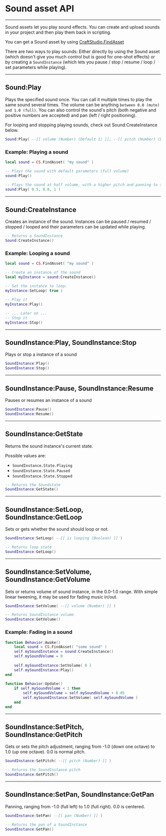 # Sound asset API

----
Sound assets let you play sound effects. You can create and upload sounds in your project and then play them back in scripting.

You can get a Sound asset by using [CraftStudio.FindAsset](CraftStudio.md)

There are two ways to play sounds: Either directly by using the Sound asset (which doesn't give you much control but is good for one-shot effects) or by creating a ```SoundInstance``` (which lets you pause / stop / resume / loop / set parameters while playing).

----
## Sound:Play

Plays the specified sound once. You can call it multiple times to play the same sound several times. The volume can be anything ```between 0.0 (mute) and 1.0 (full)```. You can also control the sound's pitch (both negative and positive numbers are accepted) and pan (left / right positioning).

For looping and stopping playing sounds, check out Sound:CreateInstance below.
```lua
Sound:Play( --[[ volume (Number) (Default 1) ]], --[[ pitch (Number) (Default 0) ]], --[[ pan (Number) (Default 0)]] )
```

### Example: **Playing a sound**
```lua
local sound = CS.FindAsset( "my sound" )

-- Plays the sound with default parameters (full volume)
sound:Play()
 
-- Plays the sound at half volume, with a higher pitch and panning to the right
sound:Play( 0.5, 0.8, 1 )
```

----
## Sound:CreateInstance

Creates an instance of the sound. Instances can be paused / resumed / stopped / looped and their parameters can be updated while playing.

```lua
-- Returns a SoundInstance
Sound:CreateInstance()
```

### Example: **Looping a sound**
```lua
local sound = CS.FindAsset( "my sound" )

-- Create an instance of the sound
local myInstance = sound:CreateInstance()

-- Set the instance to loop:
myInstance:SetLoop( true )
 
-- Play it
myInstance:Play()

-- ... Later on ...
-- Stop it
myInstance:Stop()
```

----
## SoundInstance:Play, SoundInstance:Stop

Plays or stop a instance of a sound
```lua
SoundInstance:Play()
SoundInstance:Stop()
```

----
## SoundInstance:Pause, SoundInstance:Resume

Pauses or resumes an instance of a sound
```lua
SoundInstance:Pause()
SoundInstance:Resume()
```

----
## SoundInstance:GetState

Returns the sound instance's current state.

Possible values are:

* ```SoundInstance.State.Playing```
* ```SoundInstance.State.Paused```
* ```SoundInstance.State.Stopped```

```lua
-- Returns the Soundstate
SoundInstance:GetState()
```

----
## SoundInstance:SetLoop, SoundInstance:GetLoop

Sets or gets whether the sound should loop or not.
```lua
SoundInstance:SetLoop( --[[ is looping (Boolean) ]] )

-- Returns loop state
SoundInstance:GetLoop()
```

----
## SoundInstance:SetVolume, SoundInstance:GetVolume

Sets or returns volume of sound instance, in the 0.0-1.0 range. With simple linear tweening, it may be used for fading music in/out.

```lua
SoundInstance:SetVolume( --[[ volume (Number) ]] )

-- Returns SoundInstance volume
SoundInstance:GetVolume()
```

### Example: **Fading in a sound**
```lua
function Behavior:Awake()
    local sound = CS.FindAsset( "some sound" )
    self.mySoundInstance = sound:CreateInstance()
    self.mySoundVolume = 0
    
    self.mySoundInstance:SetVolume( 0 )
    self.mySoundInstance:Play()
end
 
function Behavior:Update()
    if self.mySoundVolume < 1 then
        self.mySoundVolume = self.mySoundVolume + 0.05
        self.mySoundInstance:SetVolume( self.mySoundVolume )
    end
end
```

----
## SoundInstance:SetPitch, SoundInstance:GetPitch

Gets or sets the pitch adjustment, ranging from -1.0 (down one octave) to 1.0 (up one octave). 0.0 is normal pitch.

```lua
SoundInstance:SetPitch( --[[ pitch (Number) ]] )

-- Returns the SoundInstance pitch
SoundInstance:GetPitch()
```

----
## SoundInstance:SetPan, SoundInstance:GetPan

Panning, ranging from -1.0 (full left) to 1.0 (full right). 0.0 is centered.
```lua
SoundInstance:SetPan( --[[ pan (Number) ]] )

-- Returns the pan of a SoundInstance
SoundInstance:GetPan()
```